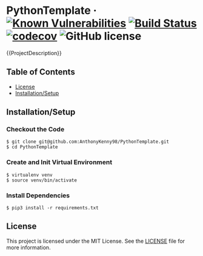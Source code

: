 # PythonTemplate &middot; [![Known Vulnerabilities](https://snyk.io/test/github/AnthonyKenny98/Caecilius/badge.svg?targetFile=requirements.txt)](https://snyk.io/test/github/AnthonyKenny98/Caecilius?targetFile=requirements.txt) [![Build Status](https://travis-ci.org/AnthonyKenny98/Caecilius.svg?branch=master)](https://travis-ci.org/AnthonyKenny98/Caecilius)[![codecov](https://codecov.io/gh/AnthonyKenny98/Caecilius/branch/master/graph/badge.svg)](https://codecov.io/gh/AnthonyKenny98/Caecilius) ![GitHub license](https://img.shields.io/badge/license-MIT-blue.svg?style=flat-square)

{{ProjectDescription}}

## Table of Contents
+ [License](#license)
+ [Installation/Setup](#setup)

## <a name="setup"></a>Installation/Setup

### Checkout the Code 
  ```
  $ git clone git@github.com:AnthonyKenny98/PythonTemplate.git
  $ cd PythonTemplate
  ```
### Create and Init Virtual Environment
  ```
  $ virtualenv venv
  $ source venv/bin/activate
  ```
### Install Dependencies
  ```
  $ pip3 install -r requirements.txt
  ```

## <a name="license"></a>License

This project is licensed under the MIT License.  See the [LICENSE](LICENSE) file for more information.
